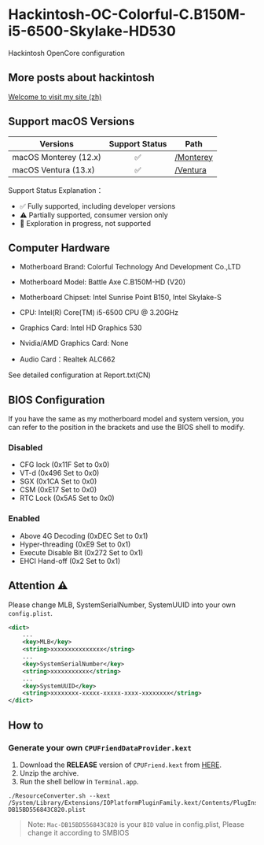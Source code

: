 # Hackintosh-OC-Colorful-C.B150M-i5-6500-Skylake-HD530

Hackintosh OpenCore configuration

## More posts about hackintosh

[Welcome to visit my site (zh)](https://banmiya.com/tags/hackintosh)

## Support macOS Versions

| Versions              | Support Status | Path                                                                                                         |
|-----------------------|:--------------:|--------------------------------------------------------------------------------------------------------------|
| macOS Monterey (12.x) |       ✅        | [/Monterey](https://github.com/zmlu/Hackintosh-OC-Colorful-C.B150M-i5-6500-Skylake-HD530/tree/main/Monterey) |
| macOS Ventura (13.x)  |       ✅        | [/Ventura](https://github.com/zmlu/Hackintosh-OC-Colorful-C.B150M-i5-6500-Skylake-HD530/tree/main/Ventura)   |

Support Status Explanation：
* ✅ Fully supported, including developer versions
* ⚠️ Partially supported, consumer version only
* 🚧 Exploration in progress, not supported

## Computer Hardware

* Motherboard Brand: Colorful Technology And Development Co.,LTD
* Motherboard Model: Battle Axe C.B150M-HD (V20)
* Motherboard Chipset: Intel Sunrise Point B150, Intel Skylake-S

* CPU: Intel(R) Core(TM) i5-6500 CPU @ 3.20GHz
* Graphics Card: Intel HD Graphics 530
* Nvidia/AMD Graphics Card: None
* Audio Card：Realtek ALC662

See detailed configuration at Report.txt(CN)

## BIOS Configuration

If you have the same as my motherboard model and system version, you can refer to the position in the brackets and use the BIOS shell to modify.

### Disabled

* CFG lock (0x11F Set to 0x0)
* VT-d (0x496 Set to 0x0)
* SGX (0x1CA Set to 0x0)
* CSM (0xE17 Set to 0x0)
* RTC Lock (0x5A5 Set to 0x0)

### Enabled

* Above 4G Decoding (0xDEC Set to 0x1)
* Hyper-threading (0xE9 Set to 0x1)
* Execute Disable Bit (0x272 Set to 0x1)
* EHCI Hand-off (0x2 Set to 0x1)

## Attention ⚠️

Please change MLB, SystemSerialNumber, SystemUUID into your own `config.plist`.

```xml
<dict>
    ...
    <key>MLB</key>
    <string>xxxxxxxxxxxxxxx</string>
    ...
    <key>SystemSerialNumber</key>
    <string>xxxxxxxxxxx</string>
    ...
    <key>SystemUUID</key>
    <string>xxxxxxxx-xxxxx-xxxxx-xxxx-xxxxxxxx</string>
</dict>
```

## How to

### Generate your own `CPUFriendDataProvider.kext`

1. Download the **RELEASE** version of `CPUFriend.kext` from [HERE](https://dortania.github.io/builds/?product=CPUFriend&viewall=true).
2. Unzip the archive.
3. Run the shell bellow in `Terminal.app`.

```shell
./ResourceConverter.sh --kext /System/Library/Extensions/IOPlatformPluginFamily.kext/Contents/PlugIns/X86PlatformPlugin.kext/Contents/Resources/Mac-DB15BD556843C820.plist
```

> Note: `Mac-DB15BD556843C820` is your `BID` value in config.plist, Please change it according to SMBIOS



